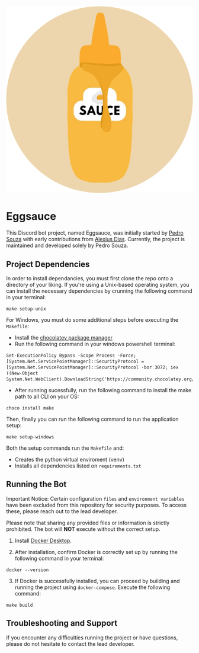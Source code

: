 <h1 style="text-algin: center;">
  <img src="image-1.png"/>
</h1>

# Eggsauce

This Discord bot project, named Eggsauce, was initially started by [Pedro Souza](https://github.com/Pedro05Souza) with early contributions from [Alexius Dias](https://github.com/AlexiusMD). Currently, the project is maintained and developed solely by Pedro Souza.


##  Project Dependencies

In order to install dependancies, you must first clone the repo onto a directory of your liking. If you're using a Unix-based operating system, you can install the necessary dependencies by crunning the following command in your terminal:
```
make setup-unix
```

For Windows, you must do some additional steps before executing the `Makefile`:
- Install the [chocolatey package manager](https://chocolatey.org/install) 
- Run the following command in your windows powershell terminal:
```
Set-ExecutionPolicy Bypass -Scope Process -Force; [System.Net.ServicePointManager]::SecurityProtocol = [System.Net.ServicePointManager]::SecurityProtocol -bor 3072; iex ((New-Object System.Net.WebClient).DownloadString('https://community.chocolatey.org/install.ps1'))
```
- After running sucessfully, run the following command to install the make path to all CLI on your OS:

```
choco install make
```

Then, finally you can run the following command to run the application setup:

```
make setup-windows
```

Both the setup commands run the `Makefile` and:
* Creates the python virtual enviroment (venv)
* Installs all dependencies listed on `requirements.txt`


## Running the Bot

Important Notice: Certain configuration `files` and `environment variables` have been excluded from this repository for security purposes. To access these, please reach out to the lead developer.

Please note that sharing any provided files or information is strictly prohibited. The bot will **NOT** execute without the correct setup.

1. Install [Docker Desktop](https://www.docker.com/products/docker-desktop.).

2. After installation, confirm Docker is correctly set up by running the following command in your terminal:

```
docker --version
```

3. If Docker is successfully installed, you can proceed by building and running the project using `docker-compose`. Execute the following command:

```
make build
```

## Troubleshooting and Support

If you encounter any difficulties running the project or have questions, please do not hesitate to contact the lead developer. 
